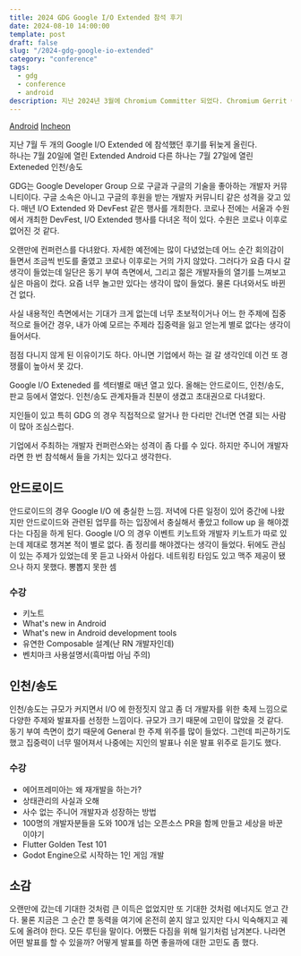 ```yaml
---
title: 2024 GDG Google I/O Extended 참석 후기
date: 2024-08-10 14:00:00
template: post
draft: false
slug: "/2024-gdg-google-io-extended"
category: "conference"
tags:
  - gdg
  - conference
  - android
description: 지난 2024년 3월에 Chromium Committer 되었다. Chromium Gerrit 에 아이디를 만든 지 8년 10개월, 첫 번째 패치를 반영한 지 5년 10개월 만이다. 그동안 반영한 패치 수는 75개. 짧은 기간에 적은 패치로 Committer 가 되는 사람이 많은데 중간 3년 이상의 공백을 빼더라도 유독 오래 걸렸다.
---
```


[Android](https://festa.io/events/5509)
[Incheon](https://festa.io/events/5477)

지난 7월 두 개의 Google I/O Extended 에 참석했던 후기를 뒤늦게 올린다.  
하나는 7월 20일에 열린 Extended Android 다른 하나는 7월 27일에 열린 Exteneded 인천/송도

GDG는 Google Developer Group 으로 구글과 구글의 기술을 좋아하는 개발자 커뮤니티이다. 구글 소속은 아니고 구글의 후원을 받는 개발자 커뮤니티 같은 성격을 갖고 있다. 
매년 I/O Extended 와 DevFest 같은 행사를 개최한다. 코로나 전에는 서울과 수원에서 개최한 DevFest, I/O Extended 행사를 다녀온 적이 있다. 수원은 코로나 이후로 없어진 것 같다.

오랜만에 컨퍼런스를 다녀왔다.
자세한
예전에는 많이 다녔었는데 어느 순간 회의감이 들면서 조금씩 빈도를 줄였고
코로나 이후로는 거의 가지 않았다. 
그러다가 요즘 다시 갈 생각이 들었는데
일단은 동기 부여 측면에서, 그리고 젊은 개발자들의 열기를 느껴보고 싶은 마음이 컸다. 
요즘 너무 놀고만 있다는 생각이 많이 들었다. 물론 다녀와서도 바뀐 건 없다. 

사실 내용적인 측면에서는 기대가 크게 없는데
너무 초보적이거나 어느 한 주제에 집중적으로 들어간 경우, 내가 아예 모르는 주제라 집중력을 잃고 얻는게 별로 없다는 생각이 들어서다. 

점점 다니지 않게 된 이유이기도 하다. 아니면 기업에서 하는 걸 갈 생각인데 이건 또 경쟁률이 높아서 못 갔다. 

Google I/O Exteneded 를 섹터별로 매년 열고 있다. 
올해는 안드로이드, 인천/송도, 판교 등에서 열었다. 
인천/송도 관계자들과 친분이 생겼고 초대권으로 다녀왔다.

지인들이 있고 특히 GDG 의 경우 직접적으로 알거나 한 다리만 건너면 연결 되는 사람이 많아 조심스럽다. 

기업에서 주최하는 개발자 컨퍼런스와는 성격이 좀 다를 수 있다. 하지만 주니어 개발자라면 한 번 참석해서 들을 가치는 있다고 생각한다. 

## 안드로이드
안드로이드의 경우 Google I/O 에 충실한 느낌. 저녁에 다른 일정이 있어 중간에 나왔지만 안드로이드와 관련된 업무를 하는 입장에서 충실해서 좋았고 follow up 을 해야겠다는 다짐을 하게 된다. Google I/O 의 경우 이벤트 키노트와 개발자 키노트가 따로 있는데 제대로 챙겨본 적이 별로 없다. 좀 정리를 해야겠다는 생각이 들었다. 뒤에도 관심이 있는 주제가 있었는데 못 듣고 나와서 아쉽다. 네트워킹 타임도 있고 맥주 제공이 됐으나 하지 못했다. 뽕뽑지 못한 셈

### 수강
- 키노트
- What's new in Android
- What's new in Android development tools
- 유연한 Composable 설계(난 RN 개발자인데)
- 벤치마크 사용설명서(흑마법 아님 주의)


## 인천/송도
인천/송도는 규모가 커지면서 I/O 에 한정짓지 않고 좀 더 개발자를 위한 축제 느낌으로 다양한 주제와 발표자를 선정한 느낌이다. 규모가 크기 때문에 고민이 많았을 것 같다. 동기 부여 측면이 컸기 때문에 General 한 주제 위주를 많이 들었다. 그런데 피곤하기도 했고 집중력이 너무 떨어져서 나중에는 지인의 발표나 쉬운 발표 위주로 듣기도 했다. 

### 수강
- 에어프레미아는 왜 재개발을 하는가?
- 상태관리의 사실과 오해
- 사수 없는 주니어 개발자과 성장하는 방법
- 100명의 개발자분들을 도와 100개 넘는 오픈소스 PR을 함께 만들고 세상을 바꾼 이야기
- Flutter Golden Test 101
- Godot Engine으로 시작하는 1인 게임 개발

## 소감
오랜만에 갔는데 기대한 것처럼 큰 이득은 없었지만 또 기대한 것처럼 에너지도 얻고 간다. 물론 지금은 그 순간 뿐 동력을 여기에 온전히 쏟지 않고 있지만 
다시 익숙해지고 궤도에 올려야 한다. 모든 루틴을 말이다. 
어쨌든 다짐을 위해 일기처럼 남겨본다. 나라면 어떤 발표를 할 수 있을까? 어떻게 발표를 하면 좋을까에 대한 고민도 좀 했다. 


